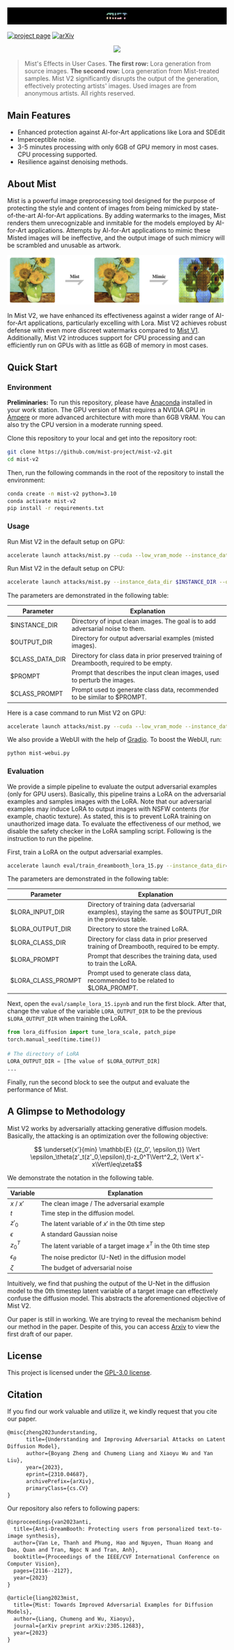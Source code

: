 <p align="center">
<br>
<!-- <img  src="mist_logo.png"> -->
<img  src="assets/MIST_V2_LOGO.png">
<br>
</p>


[![project page](https://img.shields.io/badge/homepage-mist--project.io-blue.svg)](https://mist-project.github.io)
[![arXiv](https://img.shields.io/badge/arXiv-2310.04687-red.svg)](https://arxiv.org/abs/2310.04687)
<!-- 
[![document](https://img.shields.io/badge/document-passing-light_green.svg)](https://arxiv.org/abs/2310.04687)
-->
<!-- 
### [project page](https://mist-project.github.io) | [arxiv](https://arxiv.org/abs/2310.04687) | [document](https://arxiv.org/abs/2310.04687) -->

<!-- #region -->
<!-- <p align="center">
<img  src="effect_show.png">
</p> -->
<!-- #endregion -->
<!-- 
> Mist adds watermarks to images, making them unrecognizable and unusable for AI-for-Art models that try to mimic them. -->

<!-- #region -->
<p align="center">
<img  src="assets/user_2.jpg">
</p>
<!-- <p align="center">
<img  src="user_case_2.png">
</p> -->
<!-- #endregion -->

> Mist's Effects in User Cases. **The first row:** Lora generation from source images.
**The second row:** Lora generation from Mist-treated samples. Mist V2 significantly disrupts the output of the generation, effectively protecting artists' images. Used images are from anonymous artists. All rights reserved. 
<!-- #region -->
<!-- <p align="center">
<img  src="robustness.png">
</p> -->
<!-- #endregion -->

<!-- > Robustness of Mist against image preprocessing. -->

<!-- ## News

**2022/12/11**: Mist V2 released.  -->

## Main Features
- Enhanced protection against AI-for-Art applications like Lora and SDEdit
- Imperceptible noise.
- 3-5 minutes processing with only 6GB of GPU memory in most cases. CPU processing supported.
- Resilience against denoising methods.


## About Mist
Mist is a powerful image preprocessing tool designed for the purpose of protecting the style and content of
images from being mimicked by state-of-the-art AI-for-Art applications. By adding watermarks to the images, Mist renders them unrecognizable and inmitable for the
models employed by AI-for-Art applications. Attempts by AI-for-Art applications to mimic these Misted images
will be ineffective, and the output image of such mimicry will be scrambled and unusable as artwork.


<p align="center">
<img  src="assets/effect_show.png">
</p>

In Mist V2, we have enhanced its effectiveness against a wider range of AI-for-Art applications, particularly excelling with Lora. Mist V2 achieves robust defense with even more discreet watermarks compared to [Mist V1](https://github.com/mist-project/mist). Additionally, Mist V2 introduces support for CPU processing and can efficiently run on GPUs with as little as 6GB of memory in most cases.


 <!-- For more details, refer to our [documentation](https://arxiv.org/abs/2310.04687). -->







## Quick Start

### Environment

**Preliminaries:** To run this repository, please have [Anaconda](https://pytorch.org/) installed in your work station. The GPU version of Mist requires a NVIDIA GPU in [Ampere](https://en.wikipedia.org/wiki/Ampere_(microarchitecture)) or more advanced architecture with more than 6GB VRAM. You can also try the CPU version 
in a moderate running speed.

Clone this repository to your local and get into the repository root:

```bash
git clone https://github.com/mist-project/mist-v2.git
cd mist-v2
```

Then, run the following commands in the root of the repository to install the environment:

```bash
conda create -n mist-v2 python=3.10
conda activate mist-v2
pip install -r requirements.txt
```

### Usage

Run Mist V2 in the default setup on GPU:
```bash
accelerate launch attacks/mist.py --cuda --low_vram_mode --instance_data_dir $INSTANCE_DIR --output_dir $OUTPUT_DIR --class_data_dir $CLASS_DATA_DIR --instance_prompt $PROMPT --class_prompt $CLASS_PROMPT --mixed_precision bf16
```

Run Mist V2 in the default setup on CPU:
```bash
accelerate launch attacks/mist.py --instance_data_dir $INSTANCE_DIR --output_dir $OUTPUT_DIR --class_data_dir $CLASS_DATA_DIR --instance_prompt $PROMPT --class_prompt $CLASS_PROMPT --mixed_precision bf16
```

The parameters are demonstrated in the following table:

| Parameter       | Explanation                                                                                |
| --------------- | ------------------------------------------------------------------------------------------ |
| $INSTANCE_DIR   | Directory of  input clean images. The goal is to add adversarial noise to them.            |
| $OUTPUT_DIR     | Directory for output adversarial examples (misted images).                                 |
| $CLASS_DATA_DIR | Directory  for class data in prior preserved training of Dreambooth, required to be empty. |
| $PROMPT         | Prompt that describes the input clean images, used to perturb the images.                  |
| $CLASS_PROMPT   | Prompt used to generate class data, recommended to be similar to $PROMPT.                  |

Here is a case command to run Mist V2 on GPU:

```bash
accelerate launch attacks/mist.py --cuda --low_vram_mode --instance_data_dir data/training --output_dir output/ --class_data_dir data/class --instance_prompt "a photo of a misted person, high quality, masterpiece" --class_prompt "a photo of a person, high quality, masterpiece" --mixed_precision bf16
```

We also provide a WebUI with the help of [Gradio](https://www.gradio.app/). To boost the WebUI, run:

```bash
python mist-webui.py
```

### Evaluation

We provide a simple pipeline to evaluate the output adversarial examples (only for GPU users). 
Basically, this pipeline trains a LoRA on the adversarial examples and samples images with the LoRA. 
Note that our adversarial examples may induce LoRA to output images with NSFW contents 
(for example, chaotic texture). As stated, this is to prevent LoRA training on unauthorized image data. To evaluate the effectiveness of our method, we disable the safety checker in the LoRA sampling script. Following is the instruction to run the pipeline.

First, train a LoRA on the output adversarial examples. 

```bash
accelerate launch eval/train_dreambooth_lora_15.py --instance_data_dir=$LORA_INPUT_DIR --output_dir=$LORA_OUTPUT_DIR --class_data_dir=$LORA_CLASS_DIR --instance_prompt $LORA_PROMPT --class_prompt $LORA_CLASS_PROMPT --resolution=512 --train_batch_size=1 --learning_rate=1e-4 --scale_lr --max_train_steps=2000
```

The parameters are demonstrated in the following table:
  

| Parameter          | Explanation                                                                                                |
| ------------------ | ---------------------------------------------------------------------------------------------------------- |
| $LORA_INPUT_DIR    | Directory of  training data (adversarial examples), staying the same as $OUTPUT_DIR in the previous table. |
| $LORA_OUTPUT_DIR   | Directory to store the trained LoRA.                                                                       |
| $LORA_CLASS_DIR    | Directory  for class data in prior preserved training of Dreambooth, required to be empty.                 |
| $LORA_PROMPT       | Prompt that describes the training data, used to train the LoRA.                                           |
| $LORA_CLASS_PROMPT | Prompt used to generate class data, recommended to be related to $LORA_PROMPT.                             |


Next, open the `eval/sample_lora_15.ipynb` and run the first block. After that, change the value of the variable `LORA_OUTPUT_DIR` to be the previous `$LORA_OUTPUT_DIR` when training the LoRA. 

```Python
from lora_diffusion import tune_lora_scale, patch_pipe
torch.manual_seed(time.time())

# The directory of LoRA
LORA_OUTPUT_DIR = [The value of $LORA_OUTPUT_DIR]
...
```

Finally, run the second block to see the output and evaluate the performance of Mist.


## A Glimpse to Methodology

Mist V2 works by adversarially attacking generative diffusion models. Basically, the attacking is an optimization over the following objective:

$$ \underset{x'}{min} \mathbb{E} {(z_0', \epsilon,t)}  \Vert \epsilon_\theta(z'_t(z'_0,\epsilon),t)-z_0^T\Vert^2_2, \Vert x'-x\Vert\leq\zeta$$

We demonstrate the notation in the following table.

| Variable          | Explanation                                                      |
| ----------------- | ---------------------------------------------------------------- |
| $x$ / $x'$        | The clean image / The adversarial example                        |
| $t$               | Time step in the diffusion model.                                |
| $z'_0$            | The latent variable of $x'$ in the 0th time step                 |
| $\epsilon$        | A standard Gaussian noise                                        |
| $z_0^T$           | The latent variable of a target image $x^T$ in the 0th time step |
| $\epsilon_\theta$ | The noise predictor (U-Net) in the diffusion model               |
| $\zeta$           | The budget of adversarial noise                                  |


Intuitively, we find that pushing the output of the U-Net in the diffusion model to the 0th timestep 
latent variable of a target image can effectively confuse the diffusion model. This abstracts the 
aforementioned objective of Mist V2.

Our paper is still in working. We are trying to reveal the mechanism behind our method in the paper. Despite of this, you can access [Arxiv]() to view the first draft of our paper.

## License

This project is licensed under the [GPL-3.0 license](https://github.com/mist-project/mist/blob/main/LICENSE). 

 
## Citation
If you find our work valuable and utilize it, we kindly request that you cite our paper.

```
@misc{zheng2023understanding,
      title={Understanding and Improving Adversarial Attacks on Latent Diffusion Model}, 
      author={Boyang Zheng and Chumeng Liang and Xiaoyu Wu and Yan Liu},
      year={2023},
      eprint={2310.04687},
      archivePrefix={arXiv},
      primaryClass={cs.CV}
}
```

Our repository also refers to following papers:

```
@inproceedings{van2023anti,
  title={Anti-DreamBooth: Protecting users from personalized text-to-image synthesis},
  author={Van Le, Thanh and Phung, Hao and Nguyen, Thuan Hoang and Dao, Quan and Tran, Ngoc N and Tran, Anh},
  booktitle={Proceedings of the IEEE/CVF International Conference on Computer Vision},
  pages={2116--2127},
  year={2023}
}
```

```
@article{liang2023mist,
  title={Mist: Towards Improved Adversarial Examples for Diffusion Models},
  author={Liang, Chumeng and Wu, Xiaoyu},
  journal={arXiv preprint arXiv:2305.12683},
  year={2023}
}
```



